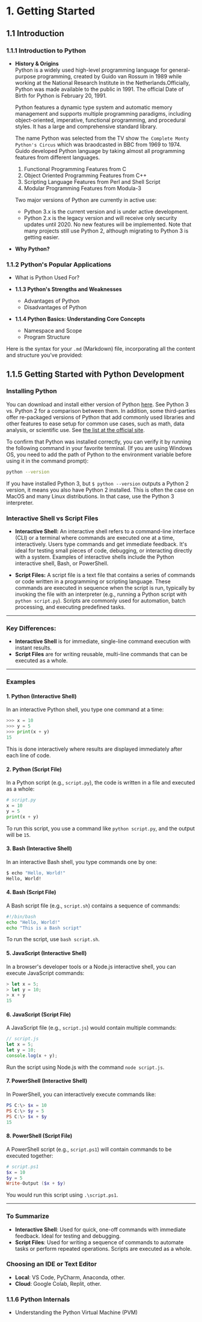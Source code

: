 # 1. Getting Started

## 1.1 Introduction

### 1.1.1 Introduction to Python

- **History & Origins**  
    Python is a widely used high-level programming language for general-purpose programming, created by Guido van Rossum in 1989 while working at the National Research Institute in the Netherlands.Officially, Python was made available to the public in 1991. The official Date of Birth for Python is February 20, 1991.

    Python features a dynamic type system and automatic memory management and supports multiple programming paradigms, including object-oriented, imperative, functional programming, and procedural styles. It has a large and comprehensive standard library.

    The name Python was selected from the TV show `The Complete Monty Python's Circus` which was braodcasted in BBC from 1969 to 1974. Guido developed Python language by taking almost all programming features from different languages.
  
  1. Functional Programming Features from C
  2. Object Oriented Programming Features from C++
  3. Scripting Language Features from Perl and Shell Script
  4. Modular Programming Features from Modula-3




  Two major versions of Python are currently in active use:
  - Python 3.x is the current version and is under active development.
  - Python 2.x is the legacy version and will receive only security updates until 2020. No new features will be implemented. Note that many projects still use Python 2, although migrating to Python 3 is getting easier.



- **Why Python?**

### 1.1.2 Python's Popular Applications
  - What is Python Used For?

- **1.1.3 Python's Strengths and Weaknesses**
  - Advantages of Python
  - Disadvantages of Python

- **1.1.4 Python Basics: Understanding Core Concepts**
  - Namespace and Scope
  - Program Structure

Here is the syntax for your `.md` (Markdown) file, incorporating all the content and structure you've provided:


## 1.1.5 Getting Started with Python Development

### Installing Python
You can download and install either version of Python [here](https://www.python.org/downloads/). See Python 3 vs. Python 2 for a comparison between them. In addition, some third-parties offer re-packaged versions of Python that add commonly used libraries and other features to ease setup for common use cases, such as math, data analysis, or scientific use. See [the list at the official site](https://www.python.org/download/alternatives/).

To confirm that Python was installed correctly, you can verify it by running the following command in your favorite terminal. (If you are using Windows OS, you need to add the path of Python to the environment variable before using it in the command prompt):

```bash
python --version
```

If you have installed Python 3, but `$ python --version` outputs a Python 2 version, it means you also have Python 2 installed. This is often the case on MacOS and many Linux distributions. In that case, use the Python 3 interpreter.

### Interactive Shell vs Script Files

- **Interactive Shell:**
An interactive shell refers to a command-line interface (CLI) or a terminal where commands are executed one at a time, interactively. Users type commands and get immediate feedback. It's ideal for testing small pieces of code, debugging, or interacting directly with a system. Examples of interactive shells include the Python interactive shell, Bash, or PowerShell.

- **Script Files:**
A script file is a text file that contains a series of commands or code written in a programming or scripting language. These commands are executed in sequence when the script is run, typically by invoking the file with an interpreter (e.g., running a Python script with `python script.py`). Scripts are commonly used for automation, batch processing, and executing predefined tasks.

---

### Key Differences:
- **Interactive Shell** is for immediate, single-line command execution with instant results.
- **Script Files** are for writing reusable, multi-line commands that can be executed as a whole.

---

### Examples

#### 1. **Python (Interactive Shell)**

In an interactive Python shell, you type one command at a time:

```python
>>> x = 10
>>> y = 5
>>> print(x + y)
15
```

This is done interactively where results are displayed immediately after each line of code.

#### 2. **Python (Script File)**

In a Python script (e.g., `script.py`), the code is written in a file and executed as a whole:

```python
# script.py
x = 10
y = 5
print(x + y)
```

To run this script, you use a command like `python script.py`, and the output will be `15`.

#### 3. **Bash (Interactive Shell)**

In an interactive Bash shell, you type commands one by one:

```bash
$ echo "Hello, World!"
Hello, World!
```

#### 4. **Bash (Script File)**

A Bash script file (e.g., `script.sh`) contains a sequence of commands:

```bash
#!/bin/bash
echo "Hello, World!"
echo "This is a Bash script"
```

To run the script, use `bash script.sh`.

#### 5. **JavaScript (Interactive Shell)**

In a browser's developer tools or a Node.js interactive shell, you can execute JavaScript commands:

```javascript
> let x = 5;
> let y = 10;
> x + y
15
```

#### 6. **JavaScript (Script File)**

A JavaScript file (e.g., `script.js`) would contain multiple commands:

```javascript
// script.js
let x = 5;
let y = 10;
console.log(x + y);
```

Run the script using Node.js with the command `node script.js`.

#### 7. **PowerShell (Interactive Shell)**

In PowerShell, you can interactively execute commands like:

```powershell
PS C:\> $x = 10
PS C:\> $y = 5
PS C:\> $x + $y
15
```

#### 8. **PowerShell (Script File)**

A PowerShell script (e.g., `script.ps1`) will contain commands to be executed together:

```powershell
# script.ps1
$x = 10
$y = 5
Write-Output ($x + $y)
```

You would run this script using `.\script.ps1`.

---

### To Summarize

- **Interactive Shell**: Used for quick, one-off commands with immediate feedback. Ideal for testing and debugging.
- **Script Files**: Used for writing a sequence of commands to automate tasks or perform repeated operations. Scripts are executed as a whole.

### Choosing an IDE or Text Editor
- **Local**: VS Code, PyCharm, Anaconda, other.
- **Cloud**: Google Colab, Replit, other.

### 1.1.6 Python Internals
- Understanding the Python Virtual Machine (PVM)
```

